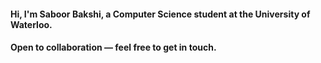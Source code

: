 <h4> Hi, I'm Saboor Bakshi, a Computer Science student at the University of Waterloo. </h4>
<h4> Open to collaboration — feel free to get in touch. </h4>
